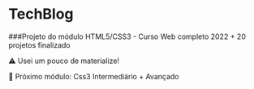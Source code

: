 # TechBlog

###Projeto do módulo HTML5/CSS3 - Curso Web completo 2022 + 20 projetos finalizado

⚠️ Usei um pouco de materialize!

🔴 Próximo módulo: Css3 Intermediário + Avançado
